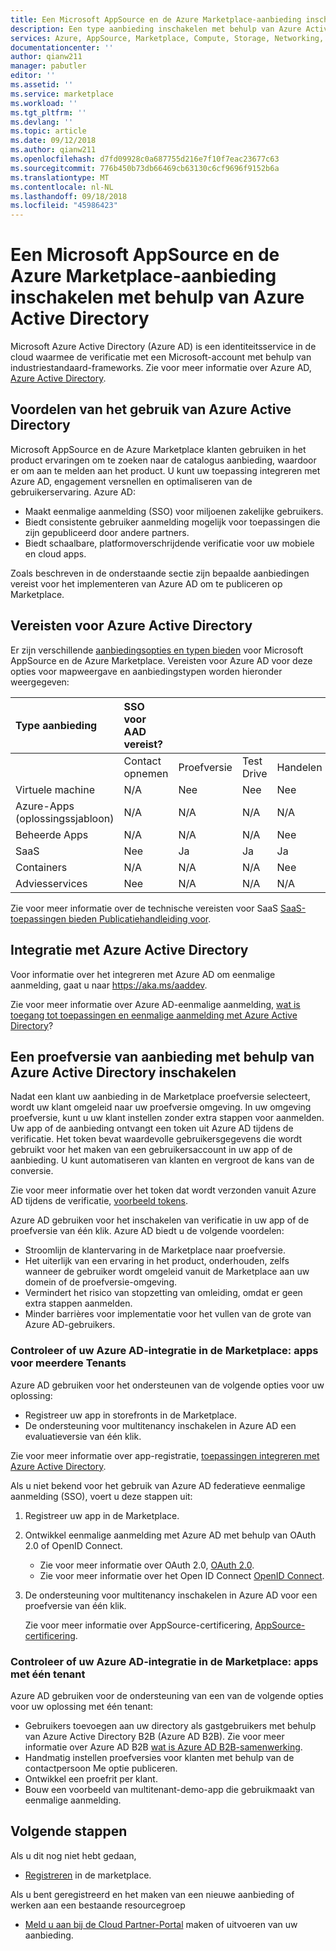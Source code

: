 ```yaml
---
title: Een Microsoft AppSource en de Azure Marketplace-aanbieding inschakelen met behulp van Azure Active Directory | Azure
description: Een type aanbieding inschakelen met behulp van Azure Active Directory in de Azure Marketplace en AppSource voor uitgevers van app- en service.
services: Azure, AppSource, Marketplace, Compute, Storage, Networking, Blockchain, Security
documentationcenter: ''
author: qianw211
manager: pabutler
editor: ''
ms.assetid: ''
ms.service: marketplace
ms.workload: ''
ms.tgt_pltfrm: ''
ms.devlang: ''
ms.topic: article
ms.date: 09/12/2018
ms.author: qianw211
ms.openlocfilehash: d7fd09928c0a687755d216e7f10f7eac23677c63
ms.sourcegitcommit: 776b450b73db66469cb63130c6cf9696f9152b6a
ms.translationtype: MT
ms.contentlocale: nl-NL
ms.lasthandoff: 09/18/2018
ms.locfileid: "45986423"
---
```

# <a name="enable-a-microsoft-appsource-and-azure-marketplace-listing-by-using-azure-active-directory"></a>Een Microsoft AppSource en de Azure Marketplace-aanbieding inschakelen met behulp van Azure Active Directory

Microsoft Azure Active Directory (Azure AD) is een identiteitsservice in de cloud waarmee de verificatie met een Microsoft-account met behulp van industriestandaard-frameworks.  Zie voor meer informatie over Azure AD, [Azure Active Directory](https://azure.microsoft.com/services/active-directory).

## <a name="benefits-of-using-azure-active-directory"></a>Voordelen van het gebruik van Azure Active Directory

Microsoft AppSource en de Azure Marketplace klanten gebruiken in het product ervaringen om te zoeken naar de catalogus aanbieding, waardoor er om aan te melden aan het product.  U kunt uw toepassing integreren met Azure AD, engagement versnellen en optimaliseren van de gebruikerservaring. Azure AD:

- Maakt eenmalige aanmelding (SSO) voor miljoenen zakelijke gebruikers.
- Biedt consistente gebruiker aanmelding mogelijk voor toepassingen die zijn gepubliceerd door andere partners.
- Biedt schaalbare, platformoverschrijdende verificatie voor uw mobiele en cloud apps.

Zoals beschreven in de onderstaande sectie zijn bepaalde aanbiedingen vereist voor het implementeren van Azure AD om te publiceren op Marketplace.

## <a name="azure-active-directory-requirements"></a>Vereisten voor Azure Active Directory

Er zijn verschillende [aanbiedingsopties en typen bieden](https://docs.microsoft.com/azure/marketplace/determine-your-listing-type) voor Microsoft AppSource en de Azure Marketplace.  Vereisten voor Azure AD voor deze opties voor mapweergave en aanbiedingstypen worden hieronder weergegeven:

| **Type aanbieding**    | **SSO voor AAD vereist?**  |  |   |  |
| :------------------- | :-------------------|:-------------------|:-------------------|:-------------------|
|  | Contact opnemen | Proefversie | Test Drive | Handelen |
| Virtuele machine | N/A | Nee | Nee | Nee |
| Azure-Apps (oplossingssjabloon)  | N/A | N/A | N/A | N/A |
| Beheerde Apps  | N/A | N/A | N/A | Nee |
| SaaS  | Nee | Ja | Ja | Ja |
| Containers  | N/A | N/A | N/A | Nee |
| Adviesservices  | Nee | N/A | N/A | N/A |

Zie voor meer informatie over de technische vereisten voor SaaS [SaaS-toepassingen bieden Publicatiehandleiding voor](https://docs.microsoft.com/azure/marketplace/marketplace-saas-applications-technical-publishing-guide).

## <a name="integration-with-azure-active-directory"></a>Integratie met Azure Active Directory

Voor informatie over het integreren met Azure AD om eenmalige aanmelding, gaat u naar https://aka.ms/aaddev.

Zie voor meer informatie over Azure AD-eenmalige aanmelding, [wat is toegang tot toepassingen en eenmalige aanmelding met Azure Active Directory](https://docs.microsoft.com/azure/active-directory/manage-apps/what-is-single-sign-on)?

## <a name="enable-a-trial-listing-by-using-azure-active-directory"></a>Een proefversie van aanbieding met behulp van Azure Active Directory inschakelen

Nadat een klant uw aanbieding in de Marketplace proefversie selecteert, wordt uw klant omgeleid naar uw proefversie omgeving. In uw omgeving proefversie, kunt u uw klant instellen zonder extra stappen voor aanmelden. Uw app of de aanbieding ontvangt een token uit Azure AD tijdens de verificatie. Het token bevat waardevolle gebruikersgegevens die wordt gebruikt voor het maken van een gebruikersaccount in uw app of de aanbieding. U kunt automatiseren van klanten en vergroot de kans van de conversie.

Zie voor meer informatie over het token dat wordt verzonden vanuit Azure AD tijdens de verificatie, [voorbeeld tokens](https://docs.microsoft.com/azure/active-directory/develop/active-directory-token-and-claims#sample-tokens).

Azure AD gebruiken voor het inschakelen van verificatie in uw app of de proefversie van één klik. Azure AD biedt u de volgende voordelen: 
*   Stroomlijn de klantervaring in de Marketplace naar proefversie.
*   Het uiterlijk van een ervaring in het product, onderhouden, zelfs wanneer de gebruiker wordt omgeleid vanuit de Marketplace aan uw domein of de proefversie-omgeving.
*   Vermindert het risico van stopzetting van omleiding, omdat er geen extra stappen aanmelden.
*   Minder barrières voor implementatie voor het vullen van de grote van Azure AD-gebruikers.

### <a name="verify-your-azure-ad-integration-in-the-marketplace-multitenant-apps"></a>Controleer of uw Azure AD-integratie in de Marketplace: apps voor meerdere Tenants
Azure AD gebruiken voor het ondersteunen van de volgende opties voor uw oplossing:
*   Registreer uw app in storefronts in de Marketplace.
*   De ondersteuning voor multitenancy inschakelen in Azure AD een evaluatieversie van één klik.

Zie voor meer informatie over app-registratie, [toepassingen integreren met Azure Active Directory](https://docs.microsoft.com/azure/active-directory/develop/active-directory-integrating-applications).

Als u niet bekend voor het gebruik van Azure AD federatieve eenmalige aanmelding (SSO), voert u deze stappen uit:
1.  Registreer uw app in de Marketplace. 
2.  Ontwikkel eenmalige aanmelding met Azure AD met behulp van OAuth 2.0 of OpenID Connect.
    *   Zie voor meer informatie over OAuth 2.0, [OAuth 2.0](https://docs.microsoft.com/azure/active-directory/develop/active-directory-protocols-oauth-code).
    *   Zie voor meer informatie over het Open ID Connect [OpenID Connect](https://docs.microsoft.com/azure/active-directory/develop/active-directory-protocols-openid-connect-code).
3.  De ondersteuning voor multitenancy inschakelen in Azure AD voor een proefversie van één klik.
    
    Zie voor meer informatie over AppSource-certificering, [AppSource-certificering](https://docs.microsoft.com/azure/active-directory/develop/active-directory-devhowto-appsource-certified). 

### <a name="verify-your-azure-ad-integration-in-the-marketplace-single-tenant-apps"></a>Controleer of uw Azure AD-integratie in de Marketplace: apps met één tenant
Azure AD gebruiken voor de ondersteuning van een van de volgende opties voor uw oplossing met één tenant: 
*   Gebruikers toevoegen aan uw directory als gastgebruikers met behulp van Azure Active Directory B2B (Azure AD B2B). Zie voor meer informatie over Azure AD B2B [wat is Azure AD B2B-samenwerking](https://docs.microsoft.com/azure/active-directory/active-directory-b2b-what-is-azure-ad-b2b).
*   Handmatig instellen proefversies voor klanten met behulp van de contactpersoon Me optie publiceren.
*   Ontwikkel een proefrit per klant.
*   Bouw een voorbeeld van multitenant-demo-app die gebruikmaakt van eenmalige aanmelding.

## <a name="next-steps"></a>Volgende stappen

Als u dit nog niet hebt gedaan, 
- [Registreren](https://azuremarketplace.microsoft.com/sell) in de marketplace.

Als u bent geregistreerd en het maken van een nieuwe aanbieding of werken aan een bestaande resourcegroep
- [Meld u aan bij de Cloud Partner-Portal](https://cloudpartner.azure.com/) maken of uitvoeren van uw aanbieding.

